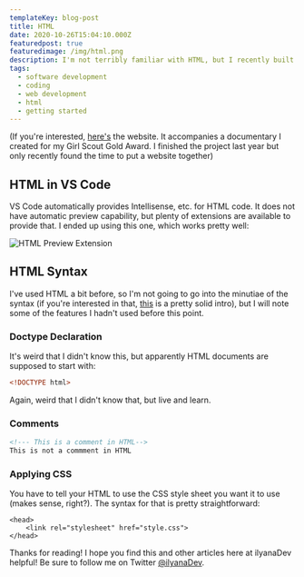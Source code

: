 ```yaml
---
templateKey: blog-post
title: HTML
date: 2020-10-26T15:04:10.000Z
featuredpost: true
featuredimage: /img/html.png
description: I'm not terribly familiar with HTML, but I recently built a website from scratch using HTML and CSS. The following is what I learned.
tags:
  - software development
  - coding
  - web development
  - html
  - getting started
---
```


(If you're interested, [here's](https://upanddowntheyears.com/) the website. It accompanies a documentary I created for my Girl Scout Gold Award. I finished the project last year but only recently found the time to put a website together)

## HTML in VS Code

VS Code automatically provides Intellisense, etc. for HTML code. It does not have automatic preview capability, but plenty of extensions are available to provide that. I ended up using this one, which works pretty well:

![HTML Preview Extension](/img/html-preview-extension.png "Extension")

## HTML Syntax

I've used HTML a bit before, so I'm not going to go into the minutiae of the syntax (if you're interested in that, [this](https://www.w3schools.com/html/html_intro.asp) is a pretty solid intro), but I will note some of the features I hadn't used before this point.

### Doctype Declaration

It's weird that I didn't know this, but apparently HTML documents are supposed to start with:

```html
<!DOCTYPE html>
```

Again, weird that I didn't know that, but live and learn.

### Comments

```html
<!--- This is a comment in HTML-->
This is not a commment in HTML
```

### Applying CSS

You have to tell your HTML to use the CSS style sheet you want it to use (makes sense, right?). The syntax for that is pretty straightforward:

```
<head>
    <link rel="stylesheet" href="style.css">
</head>
```

Thanks for reading! I hope you find this and other articles here at ilyanaDev helpful! Be sure to follow me on Twitter [@ilyanaDev](https://twitter.com/ilyanaDev).
